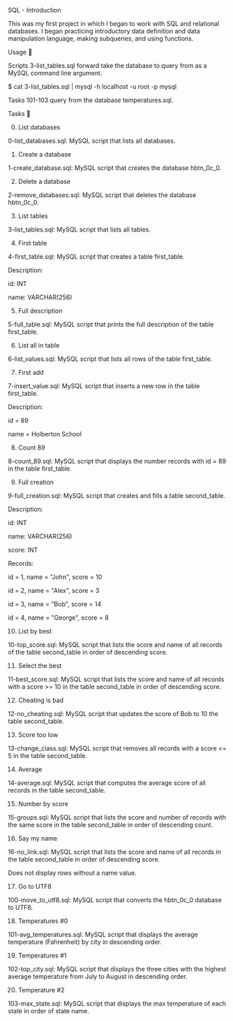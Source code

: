 SQL - Introduction

This was my first project in which I began to work with SQL and relational databases. I began practicing introductory data definition and data manipulation language, making subqueries, and using functions.



Usage 🐬

Scripts 3-list_tables.sql forward take the database to query from as a MySQL command line argument.

$ cat 3-list_tables.sql | mysql -h localhost -u root -p mysql

Tasks 101-103 query from the database temperatures.sql.

Tasks 📃

0. List databases



0-list_databases.sql: MySQL script that lists all databases.

1. Create a database



1-create_database.sql: MySQL script that creates the database hbtn_0c_0.

2. Delete a database



2-remove_databases.sql: MySQL script that deletes the database hbtn_0c_0.

3. List tables



3-list_tables.sql: MySQL script that lists all tables.

4. First table



4-first_table.sql: MySQL script that creates a table first_table.

Description:

id: INT

name: VARCHAR(256)

5. Full description



5-full_table.sql: MySQL script that prints the full description of the table first_table.

6. List all in table



6-list_values.sql: MySQL script that lists all rows of the table first_table.

7. First add



7-insert_value.sql: MySQL script that inserts a new row in the table first_table.

Description:

id = 89

name = Holberton School

8. Count 89



8-count_89.sql: MySQL script that displays the number records with id = 89 in the table first_table.

9. Full creation



9-full_creation.sql: MySQL script that creates and fills a table second_table.

Description:

id: INT

name: VARCHAR(256)

score: INT

Records:

id = 1, name = "John", score = 10

id = 2, name = "Alex", score = 3

id = 3, name = "Bob", score = 14

id = 4, name = "George", score = 8

10. List by best



10-top_score.sql: MySQL script that lists the score and name of all records of the table second_table in order of descending score.

11. Select the best



11-best_score.sql: MySQL script that lists the score and name of all records with a score >= 10 in the table second_table in order of descending score.

12. Cheating is bad



12-no_cheating.sql: MySQL script that updates the score of Bob to 10 the table second_table.

13. Score too low



13-change_class.sql: MySQL script that removes all records with a score <= 5 in the table second_table.

14. Average



14-average.sql: MySQL script that computes the average score of all records in the table second_table.

15. Number by score



15-groups.sql: MySQL script that lists the score and number of records with the same score in the table second_table in order of descending count.

16. Say my name



16-no_link.sql: MySQL script that lists the score and name of all records in the table second_table in order of descending score.

Does not display rows without a name value.

17. Go to UTF8



100-move_to_utf8.sql: MySQL script that converts the hbtn_0c_0 database to UTF8.

18. Temperatures #0



101-avg_temperatures.sql: MySQL script that displays the average temperature (Fahrenheit) by city in descending order.

19. Temperatures #1



102-top_city.sql: MySQL script that displays the three cities with the highest average temperature from July to August in descending order.

20. Temperature #2



103-max_state.sql: MySQL script that displays the max temperature of each state in order of state name.
